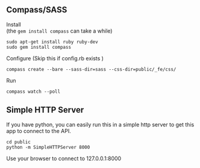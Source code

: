 ## Compass/SASS ##
Install  
(the `gem install compass` can take a while)
```
sudo apt-get install ruby ruby-dev
sudo gem install compass
```

Configure (Skip this if config.rb exists )
```
compass create --bare --sass-dir=sass --css-dir=public/_fe/css/
```

Run
```
compass watch --poll
```

## Simple HTTP Server ##
If you have python, you can easily run this in a simple http server to get this app to connect to the API.
```
cd public
python -m SimpleHTTPServer 8000
```
Use your browser to connect to 127.0.0.1:8000